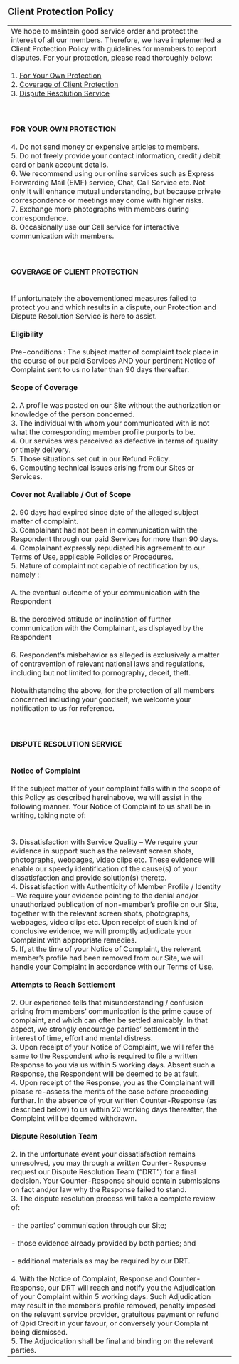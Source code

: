 **Client Protection Policy**
----------------------------

|     |     |
| --- | --- |
| We hope to maintain good service order and protect the interest of all our members. Therefore, we have implemented a Client Protection Policy with guidelines for members to report disputes. For your protection, please read thoroughly below:  <br><br>1. [For Your Own Protection](#a1)<br>2. [Coverage of Client Protection](#a2)<br>3. [Dispute Resolution Service](#a3)<br><br>  <br><br>**FOR YOUR OWN PROTECTION**  <br>  <br>4. Do not send money or expensive articles to members.<br>5. Do not freely provide your contact information, credit / debit card or bank account details.<br>6. We recommend using our online services such as Express Forwarding Mail (EMF) service, Chat, Call Service etc. Not only it will enhance mutual understanding, but because private correspondence or meetings may come with higher risks.<br>7. Exchange more photographs with members during correspondence.<br>8. Occasionally use our Call service for interactive communication with members.<br><br>  <br><br>**COVERAGE OF CLIENT PROTECTION**  <br>  <br><br>If unfortunately the abovementioned measures failed to protect you and which results in a dispute, our Protection and Dispute Resolution Service is here to assist.<br><br>**Eligibility**  <br><br>Pre-conditions : The subject matter of complaint took place in the course of our paid Services AND your pertinent Notice of Complaint sent to us no later than 90 days thereafter.<br><br>**Scope of Coverage**<br><br>2. A profile was posted on our Site without the authorization or knowledge of the person concerned.<br>3. The individual with whom your communicated with is not what the corresponding member profile purports to be.<br>4. Our services was perceived as defective in terms of quality or timely delivery.<br>5. Those situations set out in our Refund Policy.<br>6. Computing technical issues arising from our Sites or Services.<br><br>**Cover not Available / Out of Scope**<br><br>2. 90 days had expired since date of the alleged subject matter of complaint.<br>3. Complainant had not been in communication with the Respondent through our paid Services for more than 90 days.<br>4. Complainant expressly repudiated his agreement to our Terms of Use, applicable Policies or Procedures.<br>5. Nature of complaint not capable of rectification by us, namely :<br>    <br>    A. the eventual outcome of your communication with the Respondent<br>    <br>    B. the perceived attitude or inclination of further communication with the Complainant, as displayed by the Respondent<br>    <br>6. Respondent’s misbehavior as alleged is exclusively a matter of contravention of relevant national laws and regulations, including but not limited to pornography, deceit, theft.<br><br>Notwithstanding the above, for the protection of all members concerned including your goodself, we welcome your notification to us for reference.  <br>  <br><br>  <br>**DISPUTE RESOLUTION SERVICE**  <br>  <br><br>**Notice of Complaint**<br><br>If the subject matter of your complaint falls within the scope of this Policy as described hereinabove, we will assist in the following manner. Your Notice of Complaint to us shall be in writing, taking note of:<br><br>  <br>3. Dissatisfaction with Service Quality – We require your evidence in support such as the relevant screen shots, photographs, webpages, video clips etc. These evidence will enable our speedy identification of the cause(s) of your dissatisfaction and provide solution(s) thereto.<br>4. Dissatisfaction with Authenticity of Member Profile / Identity – We require your evidence pointing to the denial and/or unauthorized publication of non-member’s profile on our Site, together with the relevant screen shots, photographs, webpages, video clips etc. Upon receipt of such kind of conclusive evidence, we will promptly adjudicate your Complaint with appropriate remedies.<br>5. If, at the time of your Notice of Complaint, the relevant member’s profile had been removed from our Site, we will handle your Complaint in accordance with our Terms of Use.<br><br>**Attempts to Reach Settlement**<br><br>2. Our experience tells that misunderstanding / confusion arising from members’ communication is the prime cause of complaint, and which can often be settled amicably. In that aspect, we strongly encourage parties’ settlement in the interest of time, effort and mental distress.<br>3. Upon receipt of your Notice of Complaint, we will refer the same to the Respondent who is required to file a written Response to you via us within 5 working days. Absent such a Response, the Respondent will be deemed to be at fault.<br>4. Upon receipt of the Response, you as the Complainant will please re-assess the merits of the case before proceeding further. In the absence of your written Counter-Response (as described below) to us within 20 working days thereafter, the Complaint will be deemed withdrawn.<br><br>**Dispute Resolution Team**<br><br>2. In the unfortunate event your dissatisfaction remains unresolved, you may through a written Counter-Response request our Dispute Resolution Team (“DRT”) for a final decision. Your Counter-Response should contain submissions on fact and/or law why the Response failed to stand.<br>3. The dispute resolution process will take a complete review of:  <br>    <br>    \- the parties’ communication through our Site;<br>    <br>    \- those evidence already provided by both parties; and<br>    <br>    \- additional materials as may be required by our DRT.<br>    <br>4. With the Notice of Complaint, Response and Counter-Response, our DRT will reach and notify you the Adjudication of your Complaint within 5 working days. Such Adjudication may result in the member’s profile removed, penalty imposed on the relevant service provider, gratuitous payment or refund of Qpid Credit in your favour, or conversely your Complaint being dismissed.<br>5. The Adjudication shall be final and binding on the relevant parties. |     |